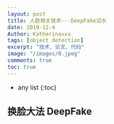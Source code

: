 ```yaml
---
layout: post
title: 人脸相关技术---DeepFake试水
date: 2019-12-4
Author: Katherinaxxx
tags: [object detection]
excerpt: "技术、论文、代码"
image: "/images/0.jpeg"
comments: true
toc: true
---
```


<head>
    <script src="https://cdn.mathjax.org/mathjax/latest/MathJax.js?config=TeX-AMS-MML_HTMLorMML" type="text/javascript"></script>
    <script type="text/x-mathjax-config">
        MathJax.Hub.Config({
            tex2jax: {
            skipTags: ['script', 'noscript', 'style', 'textarea', 'pre'],
            inlineMath: [['$','$']]
            }
        });
    </script>
</head>

* any list
{:toc}


## 换脸大法 DeepFake
